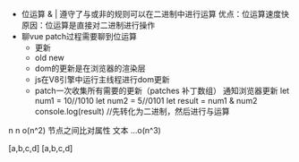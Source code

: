 - 位运算 & | 遵守了与或非的规则可以在二进制中进行运算   优点：位运算速度快 原因：位运算是直接对二进制进行操作
-  聊vue patch过程需要聊到位运算
    -  更新
    - old new 
    - dom的更新是在浏览器的渲染层
    - js在V8引擎中运行主线程进行dom更新
    - patch一次收集所有需要的更新（patches 补丁数组）  通知浏览器更新
let num1 = 10//1010
let num2 = 5//0101
let result = num1 & num2
console.log(result)
//先转化为二进制，然后进行与运算 

n n
o(n^2)
节点之间比对属性 文本 ...o(n^3)

[a,b,c,d]   [a,b,c,d]
